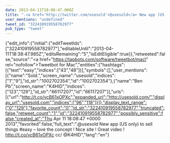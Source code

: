 ```yaml
---
date: 2013-04-11T18:08:47.000Z
title: ".<a href='http://twitter.com/usesold'>@usesold</a> New app (US only) to sell things #easy – love the concept ! Nice site ! Great video ! http://t.co/vcB61xOPXc cc/ <a href='http://twitter.com/K4HID'>@K4HID</a>″"
user_mentions: "undefined"
tweet_id: "322410919558782977"
pub_type: "tweet"
---
```

{"edit_info":{"initial":{"editTweetIds":["322410919558782977"],"editableUntil":"2013-04-11T18:38:47.985Z","editsRemaining":"5","isEditEligible":true}},"retweeted":false,"source":"<a href=\"https://tapbots.com/software/tweetbot/mac\" rel=\"nofollow\">Tweetbot for Mac</a>","entities":{"hashtags":[{"text":"easy","indices":["43","48"]}],"symbols":[],"user_mentions":[{"name":"Sold.","screen_name":"usesold","indices":["1","9"],"id_str":"1002702354","id":"1002702354"},{"name":"Ben Pb","screen_name":"K4HID","indices":["123","129"],"id_str":"66117207","id":"66117207"}],"urls":[{"url":"http://t.co/vcB61xOPXc","expanded_url":"http://usesold.com/","display_url":"usesold.com","indices":["96","118"]}]},"display_text_range":["0","129"],"favorite_count":"0","id_str":"322410919558782977","truncated":false,"retweet_count":"1","id":"322410919558782977","possibly_sensitive":false,"created_at":"Thu Apr 11 18:08:47 +0000 2013","favorited":false,"full_text":".@usesold New app (US only) to sell things #easy – love the concept ! Nice site ! Great video ! http://t.co/vcB61xOPXc cc/ @K4HID","lang":"en"}
